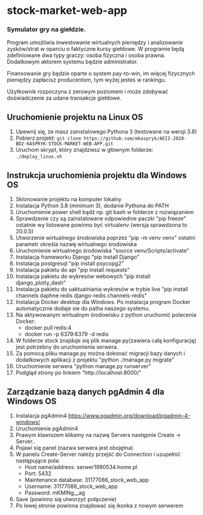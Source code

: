 # stock-market-web-app
### Symulator gry na giełdzie.

Program umożliwia inwestowanie wirtualnych pieniędzy i analizowanie zysków/strat w oparciu o faktyczne kursy giełdowe.
W programie będą zdefiniowane dwa typy graczy: osoba fizyczna i osoba prawna. Dodatkowym aktorem systemu będzie administrator.

Finansowanie gry będzie oparte o system pay-to-win, im więcej fizycznych pieniędzy zapłacisz producentom, tym wyżej jesteś w rankingu.

Użytkownik rozpoczyna z zerowym poziomem i może zdobywać doświadczenie za udane transakcje giełdowe.

Uruchomienie projektu na Linux OS
------------------
1. Upewnij się, że masz zainstalowego Pythona 3 (testowane na wersji 3.8)
2. Pobierz projekt: `git clone https://github.com/mkaspryk/AEII-2020-BD2-KASPRYK-STOCK-MARKET-WEB-APP.git`
3. Uruchom skrypt, który znajdziesz w głównym folderze: `./deploy_linux.sh`

Instrukcja uruchomienia projektu dla Windows OS
------------------
1. Sklonowanie projektu na komputer lokalny
2. Instalacja Python 3.8 (minimum 3), dodanie Pythona do PATH
2. Uruchomienie power shell bądź np. git bash w folderze z rozwiązaniem
3. Sprawdzenie czy są zainstalowane odpowiednie paczki "pip freeze" ostatnie wy listowane powinno być virtualenv (wersja sprawdzona to 20.0.5)
4. Utworzenie wirtualnego środowiska poprzez "pip -m venv venv" ostatni parametr określa nazwę wirtualnego środowiska
5. Uruchomienie wirtualnego środowiska "source venv/Scripts/activate"
6. Instalacja frameworku Django "pip install Django"
7. Instalacja postgresql "pip install psycopg2"
8. Instalacja pakietu do api "pip install requests"
9. Instalacja pakietu do wykresów webowych "pip install django_plotly_dash"
10. Instalacja pakietu do uaktualniania wykresów w trybie live "pip install channels daphne redis django-redis channels-redis"
11. Instalacja Docker desktop dla Windows. Po instalacja program Docker automatycznie dodaje sie do patha naszego systemu.
12. Na aktywowanym wirtualnym środowisku z python uruchomić polecenia Docker:
    - docker pull redis:4
    - docker run -p 6379:6379 -d redis
13. W folderze stock znajduje się plik manage.py(zawiera całą konfigurację) jest potrzebny do uruchomienia serwera.
14. Za pomocą pliku manage.py można dokonać migracji bazy danych i dodatkowych aplikacji z projektu "python ./manage.py migrate"
15. Uruchomienie serwera "python manage.py runserver"
16. Podgląd strony po linkiem "http://localhost:8000/"

Zarządzanie bazą danych pgAdmin 4 dla Windows OS
-----------------

1. Instalacja pgAdmin4 https://www.pgadmin.org/download/pgadmin-4-windows/
2. Uruchomienie pgAdmin4
3. Prawym klawiszem klikamy na nazwę Servers następnie Create -> Server..
4. Pojawi się panel (nazwa serwera jest obojętna)
5. W panelu Create-Server należy przejść do Connection i uzupełnić następujące pola:
   - Host name/address: serwer1990534.home.pl
   - Port: 5432
   - Maintenance database: 31177086_stock_web_app
   - Username: 31177086_stock_web_app
   - Password: mKMlNg__ag
6. Save (powinno się utworzyć połączenie)
7. Po lewej stronie powinna znajdować się ikonka z nowym serwerem
